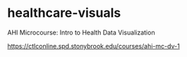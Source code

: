 # healthcare-visuals
AHI Microcourse: Intro to Health Data Visualization

https://ctlconline.spd.stonybrook.edu/courses/ahi-mc-dv-1 

